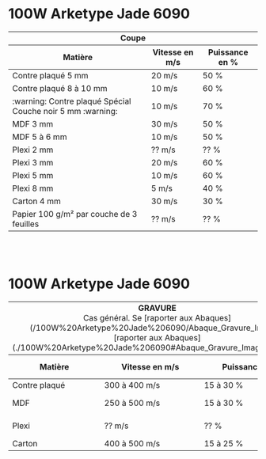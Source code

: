 
# 100W Arketype Jade 6090

<table>
  <tr style='border-bottom:1.0pt solid; border-top:1.0pt solid'>
    <td colspan="3"><center><b>Coupe</center></td>
  <tr>
  <tr style='border-bottom:1.0pt solid'>
    <th><b>Matière</th>
    <th>Vitesse en m/s</th>
    <th>Puissance en %</b></th>
  </tr>
  <tr>
    <td>Contre plaqué 5 mm</td>
    <td>20 m/s</td>
    <td>50 %</td>
  </tr>
  <tr>
    <td>Contre plaqué 8 à 10 mm</td>
    <td>10 m/s</td>
    <td>60 %</td>
  <tr>
    <td> :warning: Contre plaqué Spécial Couche noir 5 mm :warning: </td>
    <td>10 m/s</td>
    <td>70 %</td>
  </tr>
  <tr>
    <td>MDF 3 mm</td>
    <td>30 m/s</td>
    <td>50 %</td>
  </tr>
  <tr>
    <td>MDF 5 à 6 mm</td>
    <td>10 m/s</td>
    <td>50 %</td>
  </tr>
  <tr>
    <td>Plexi 2 mm</td>
    <td>?? m/s</td>
    <td>?? %</td>
  </tr>
  <tr>
    <td>Plexi 3 mm</td>
    <td>20 m/s</td>
    <td>60 %</td>
  </tr>
  <tr>
    <td>Plexi 5 mm</td>
    <td>10 m/s</td>
    <td>60 %</td>
  </tr>
  <tr>
    <td>Plexi 8 mm</td>
    <td>5 m/s</td>
    <td>40 %</td>
  </tr>
  <tr >
    <td>Carton 4 mm</td>
    <td>30 m/s</td>
    <td>30 %</td>
  </tr >
  <tr >
    <td>Papier 100 g/m² par couche de 3 feuilles</td>
    <td>?? m/s</td>
    <td>?? %</td>
  </tr >
  </table>
  &nbsp<BR/>
  &nbsp
  
  # 100W Arketype Jade 6090
  <table>
  <tr style='border-bottom:1.0pt solid; border-top:1.0pt solid'>
    <td colspan="3"><center><b>GRAVURE </b><BR/> Cas général. Se [raporter aux Abaques](/100W%20Arketype%20Jade%206090/Abaque_Gravure_Images)  [raporter aux Abaques](./100W%20Arketype%20Jade%206090#Abaque_Gravure_Images#readme</center></td>
  <tr>
    <tr style='border-bottom:1.0pt solid'>
    <th><b>Matière</th>
    <th>Vitesse en m/s</th>
    <th>Puissance en %</b></th>
    <th>Interval en mm</b></th>
  </tr>
  <tr>
    <td>Contre plaqué</td>
    <td>300 à 400 m/s</td>
    <td>15 à 30 %</td>
    <td>0.2</td>
  </tr>
  <tr>
    <td>MDF</td>
    <td>250 à 500 m/s</td>
    <td>15 à 30 %</td>
    <td>0.1 à 0.2</td>
  </tr>
  <tr>
    <td>Plexi</td>
    <td>?? m/s</td>
    <td>?? %</td>
    <td>0.1 - 0.2</td>
  </tr>
    <tr>
    <td>Carton</td>
    <td>400 à 500 m/s</td>
    <td>15 à 25 %</td>
    <td>0.2</td>
  </tr>

</table>
